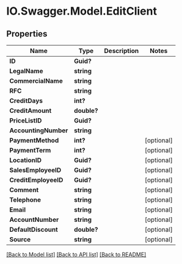 # IO.Swagger.Model.EditClient
## Properties

Name | Type | Description | Notes
------------ | ------------- | ------------- | -------------
**ID** | **Guid?** |  | 
**LegalName** | **string** |  | 
**CommercialName** | **string** |  | 
**RFC** | **string** |  | 
**CreditDays** | **int?** |  | 
**CreditAmount** | **double?** |  | 
**PriceListID** | **Guid?** |  | 
**AccountingNumber** | **string** |  | 
**PaymentMethod** | **int?** |  | [optional] 
**PaymentTerm** | **int?** |  | [optional] 
**LocationID** | **Guid?** |  | [optional] 
**SalesEmployeeID** | **Guid?** |  | [optional] 
**CreditEmployeeID** | **Guid?** |  | [optional] 
**Comment** | **string** |  | [optional] 
**Telephone** | **string** |  | [optional] 
**Email** | **string** |  | [optional] 
**AccountNumber** | **string** |  | [optional] 
**DefaultDiscount** | **double?** |  | [optional] 
**Source** | **string** |  | [optional] 

[[Back to Model list]](../README.md#documentation-for-models) [[Back to API list]](../README.md#documentation-for-api-endpoints) [[Back to README]](../README.md)

